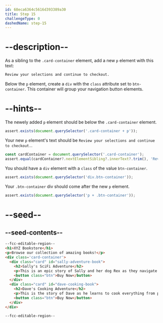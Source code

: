 ```yaml
---
id: 68eca6364c5616d393389a30
title: Step 15
challengeType: 0
dashedName: step-15
---
```


# --description--

As a sibling to the `.card-container` element, add a new `p` element with this text:

```md
Review your selections and continue to checkout.
```

Below the `p` element, create a `div` with the `class` attribute set to `btn-container`. This container will group your navigation button elements.

# --hints--

The newely added `p` element should be below the `.card-container` element.

```js
assert.exists(document.querySelector('.card-container + p'));
```

Your new `p` element's text should be `Review your selections and continue to checkout.`.

```js
const cardContainer = document.querySelector('.card-container');
assert.equal(cardContainer?.nextElementSibling?.innerText?.trim(), 'Review your selections and continue to checkout.');
```

You should have a `div` element with a `class` of the value `btn-container`.

```js
assert.exists(document.querySelector('div.btn-container'));
```

Your `.btn-container` div should come after the new `p` element.

```js
assert.exists(document.querySelector('p + .btn-container'));
```

# --seed--

## --seed-contents--

```html
--fcc-editable-region--
<h1>XYZ Bookstore</h1>
<p>Browse our collection of amazing books!</p>
<div class='card-container'>
  <div class="card" id="sally-adventure-book">
    <h2>Sally's SciFi Adventure</h2>
    <p>This is an epic story of Sally and her dog Rex as they navigate through other worlds.</p>
    <button class="btn">Buy Now</button>
  </div>
  <div class="card" id="dave-cooking-book">
    <h2>Dave's Cooking Adventure</h2>
    <p>This is the story of Dave as he learns to cook everything from pancakes to pasta, one recipe at a time.</p>
    <button class="btn">Buy Now</button>
  </div>
</div>

--fcc-editable-region--
```

